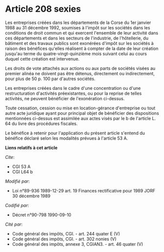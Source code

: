 # Article 208 sexies

Les entreprises créées dans les départements de la Corse du 1er janvier 1988 au 31 décembre 1992, soumises à l'impôt sur les
sociétés dans les conditions de droit commun et qui exercent l'ensemble de leur activité dans ces départements et dans les
secteurs de l'industrie, de l'hôtellerie, du bâtiment et des travaux publics sont exonérées d'impôt sur les sociétés à raison
des bénéfices qu'elles réalisent à compter de la date de leur création jusqu'au terme du quatre-vingt-quinzième mois suivant
celui au cours duquel cette création est intervenue.

Les droits de vote attachés aux actions ou aux parts de sociétés visées au premier alinéa ne doivent pas être détenus,
directement ou indirectement, pour plus de 50 p. 100 par d'autres sociétés.

Les entreprises créées dans le cadre d'une concentration ou d'une restructuration d'activités préexistantes, ou pour la
reprise de telles activités, ne peuvent bénéficier de l'exonération ci-dessus.

Toute cessation, cession ou mise en location-gérance d'entreprise ou tout autre acte juridique ayant pour principal objet de
bénéficier des dispositions mentionnées ci-dessus est assimilée aux actes visés par le b de l'article L. 64 du livre des
procédures fiscales.

Le bénéfice à retenir pour l'application du présent article s'entend du bénéfice déclaré selon les modalités prévues à
l'article 53 A.

**Liens relatifs à cet article**

_Cite_:

  - CGI 53 A
  - CGI L64 b

_Modifié par_:

  - Loi n°89-936 1989-12-29 art. 19 Finances rectificative pour 1989 JORF 30 décembre 1989

_Codifié par_:

  - Décret n°90-798 1990-09-10

_Cité par_:

  - Code général des impôts, CGI. - art. 244 quater E (V)
  - Code général des impôts, CGI. - art. 302 nonies (V)
  - Code général des impôts, annexe 3, CGIAN3. - art. 46 quater (V)

